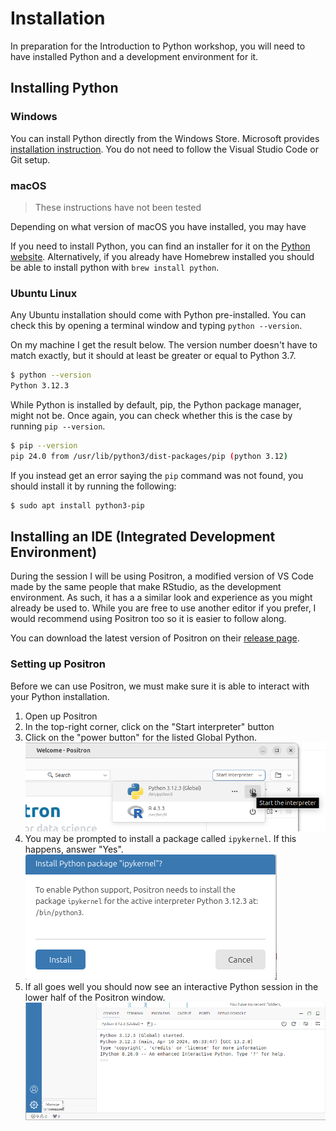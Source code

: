 # Installation

In preparation for the Introduction to Python workshop, you will need to have
installed Python and a development environment for it.

## Installing Python

### Windows

You can install Python directly from the Windows Store. Microsoft provides
[installation instruction](https://learn.microsoft.com/en-us/windows/python/beginners#install-python).
You do not need to follow the Visual Studio Code or Git setup.

### macOS

> These instructions have not been tested

Depending on what version of macOS you have installed, you may have

If you need to install Python, you can find an installer for it on the
[Python website](https://www.python.org/downloads/macos/). Alternatively, if you
already have Homebrew installed you should be able to install python with
`brew install python`.

### Ubuntu Linux

Any Ubuntu installation should come with Python pre-installed. You can check
this by opening a terminal window and typing `python --version`.

On my machine I get the result below. The version number doesn't have to match
exactly, but it should at least be greater or equal to Python 3.7.

```sh
$ python --version
Python 3.12.3
```

While Python is installed by default, pip, the Python package manager, might
not be. Once again, you can check whether this is the case by running
`pip --version`.

```sh
$ pip --version
pip 24.0 from /usr/lib/python3/dist-packages/pip (python 3.12)
```

If you instead get an error saying the `pip` command was not found, you should
install it by running the following:

```sh
$ sudo apt install python3-pip
```

## Installing an IDE (Integrated Development Environment)

During the session I will be using Positron, a modified version of VS Code made
by the same people that make RStudio, as the development environment. As such,
it has a a similar look and experience as you might already be used to. While
you are free to use another editor if you prefer, I would recommend using
Positron too so it is easier to follow along.

You can download the latest version of Positron on their
[release page][positron-release].

### Setting up Positron

Before we can use Positron, we must make sure it is able to interact with your
Python installation.

1. Open up Positron
2. In the top-right corner, click on the "Start interpreter" button
3. Click on the "power button" for the listed Global Python.
   ![](./images/start-interpreter.png)
4. You may be prompted to install a package called `ipykernel`. If this happens, answer "Yes".
   ![](./images/install-ipykernel.png)
5. If all goes well you should now see an interactive Python session in the lower half of the Positron window.
   ![](./images/python-console.png)

[positron-release]: https://github.com/posit-dev/positron/releases


